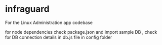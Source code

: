 # infraguard
For the Linux Administration app codebase

for node dependencies check package.json and import sample DB , check for DB connection details in db.js file in config folder
